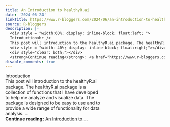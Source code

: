 ```yaml
---
title: An Introduction to healthyR.ai
date: '2024-06-24'
linkTitle: https://www.r-bloggers.com/2024/06/an-introduction-to-healthyr-ai/
source: R-bloggers
description: |-
  <div style = "width:60%; display: inline-block; float:left; ">
  Introduction<br />
  This post will introduction to the healthyR.ai package. The healthyR.ai package is a collection of functions that I have developed to help me analyze and visualize data. The package is designed to be easy to use and to provide a wide range of functionality for data analysis. ...</div>
  <div style = "width: 40%; display: inline-block; float:right;"></div>
  <div style="clear: both;"></div>
  <strong>Continue reading</strong>: <a href="https://www.r-bloggers.com/2024/06/an-introduction-to-healthyr-ai/">An Introduction to ...
disable_comments: true
---
```

<div style = "width:60%; display: inline-block; float:left; ">
Introduction<br />
This post will introduction to the healthyR.ai package. The healthyR.ai package is a collection of functions that I have developed to help me analyze and visualize data. The package is designed to be easy to use and to provide a wide range of functionality for data analysis. ...</div>
<div style = "width: 40%; display: inline-block; float:right;"></div>
<div style="clear: both;"></div>
<strong>Continue reading</strong>: <a href="https://www.r-bloggers.com/2024/06/an-introduction-to-healthyr-ai/">An Introduction to ...